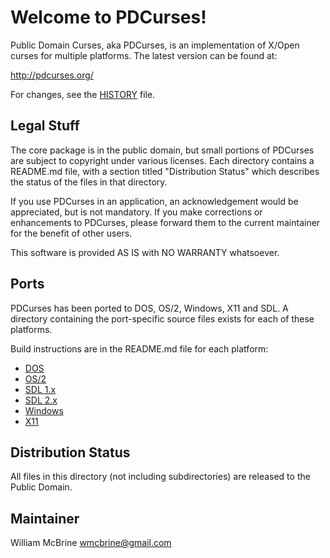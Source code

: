 Welcome to PDCurses!
====================

Public Domain Curses, aka PDCurses, is an implementation of X/Open
curses for multiple platforms. The latest version can be found at:

   http://pdcurses.org/

For changes, see the [HISTORY](HISTORY.md) file.


Legal Stuff
-----------

The core package is in the public domain, but small portions of PDCurses
are subject to copyright under various licenses.  Each directory
contains a README.md file, with a section titled "Distribution Status"
which describes the status of the files in that directory.

If you use PDCurses in an application, an acknowledgement would be
appreciated, but is not mandatory. If you make corrections or
enhancements to PDCurses, please forward them to the current maintainer
for the benefit of other users.

This software is provided AS IS with NO WARRANTY whatsoever.


Ports
-----

PDCurses has been ported to DOS, OS/2, Windows, X11 and SDL. A directory
containing the port-specific source files exists for each of these
platforms.

Build instructions are in the README.md file for each platform:

-  [DOS](dos/README.md)
-  [OS/2](os2/README.md)
-  [SDL 1.x](sdl1/README.md)
-  [SDL 2.x](sdl2/README.md)
-  [Windows](wincon/README.md)
-  [X11](x11/README.md)


Distribution Status
-------------------

All files in this directory (not including subdirectories) are released
to the Public Domain.


Maintainer
----------

William McBrine <wmcbrine@gmail.com>
